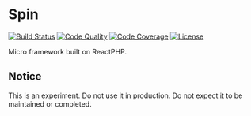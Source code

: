 # Spin

[![Build Status](http://img.shields.io/travis/assertchris/spin.svg?style=flat-square)](https://travis-ci.org/assertchris/spin)
[![Code Quality](http://img.shields.io/scrutinizer/g/assertchris/spin.svg?style=flat-square)](https://scrutinizer-ci.com/g/assertchris/spin)
[![Code Coverage](http://img.shields.io/scrutinizer/coverage/g/assertchris/spin.svg?style=flat-square)](https://scrutinizer-ci.com/g/assertchris/spin/code-structure)
[![License](http://img.shields.io/packagist/l/assertchris/spin.svg?style=flat-square)](license.md)

Micro framework built on ReactPHP.

## Notice

This is an experiment. Do not use it in production. Do not expect it to be maintained or completed.
